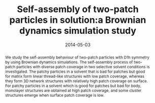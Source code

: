 ---
title: Self-assembly of two-patch particles in solution:a Brownian dynamics simulation study
authors:
- Yang Li
- 朱有亮
- Yan-Chun Li
- Hu-Jun Qian
- Chia-Chung Sun
date: '2014-05-03'
doi: 10.1080/08927022.2013.819430
publish_types: 期刊文章
publication: Molecular Simulation
publication_short: Molecular Simulation
abstract: We study the self-assembly behaviour of two-patch particles  with D1h symmetry by using Brownian dynamics simulations. The  self-assembly process of two-patch particles with diverse patch coverage  in two selective solvent conditions is investigated. The patchy  particles in a solvent that is bad for patches but good for matrix form  linear thread-like structures with low patch coverage, whereas they form  3D network structures with relatively high patch coverage on surface.  For patchy particles in a solvent which is good for patches but bad for  body, monolayer structures are obtained at high patch coverage, and some  cluster structures emerge when surface patch coverage is low.
url_pdf: http://www.tandfonline.com/doi/abs/10.1080/08927022.2013.819430
---